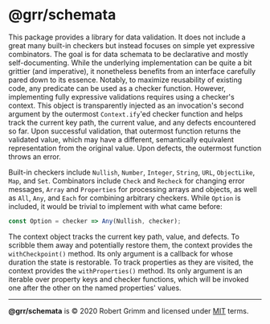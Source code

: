 # @grr/schemata

This package provides a library for data validation. It does not include a great
many built-in checkers but instead focuses on simple yet expressive combinators.
The goal is for data schemata to be declarative and mostly self-documenting.
While the underlying implementation can be quite a bit grittier (and
imperative), it nonetheless benefits from an interface carefully pared down to
its essence. Notably, to maximize reusability of existing code, any predicate
can be used as a checker function. However, implementing fully expressive
validations requires using a checker's context. This object is transparently
injected as an invocation's second argument by the outermost `Context.ify`'ed
checker function and helps track the current key path, the current value, and
any defects encountered so far. Upon successful validation, that outermost
function returns the validated value, which may have a different, semantically
equivalent representation from the original value. Upon defects, the outermost
function throws an error.

Built-in checkers include `Nullish`, `Number`, `Integer`, `String`, `URL`,
`ObjectLike`, `Map`, and `Set`. Combinators include `Check` and `Recheck` for
changing error messages, `Array` and `Properties` for processing arrays and
objects, as well as `All`, `Any`, and `Each` for combining arbitrary checkers.
While `Option` is included, it would be trivial to implement with what came
before:

```js
const Option = checker => Any(Nullish, checker);
```

The context object tracks the current key path, value, and defects. To scribble
them away and potentially restore them, the context provides the
`withCheckpoint()` method. Its only argument is a callback for whose duration
the state is restorable. To track properties as they are visited, the context
provides the `withProperties()` method. Its only argument is an iterable over
property keys and checker functions, which will be invoked one after the other
on the named properties' values.

---

__@grr/schemata__ is © 2020 Robert Grimm and licensed under [MIT](LICENSE)
terms.
